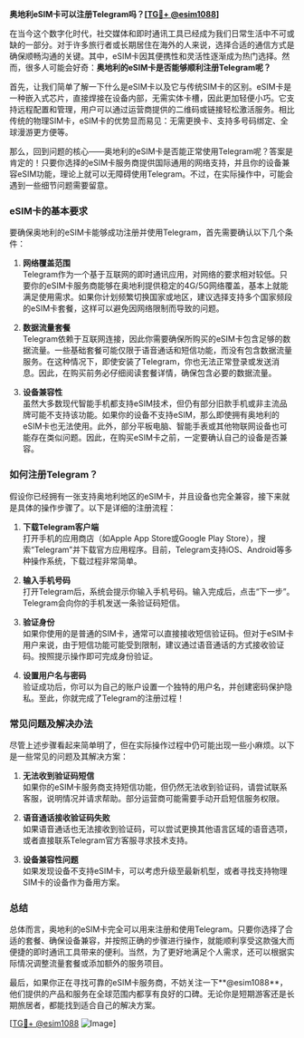 **奥地利eSIM卡可以注册Telegram吗？[[TG💪+ @esim1088](https://t.me/s/esim1088)]**

在当今这个数字化时代，社交媒体和即时通讯工具已经成为我们日常生活中不可或缺的一部分。对于许多旅行者或长期居住在海外的人来说，选择合适的通信方式是确保顺畅沟通的关键。其中，eSIM卡因其便携性和灵活性逐渐成为热门选择。然而，很多人可能会好奇：**奥地利的eSIM卡是否能够顺利注册Telegram呢？**

首先，让我们简单了解一下什么是eSIM卡以及它与传统SIM卡的区别。eSIM卡是一种嵌入式芯片，直接焊接在设备内部，无需实体卡槽，因此更加轻便小巧。它支持远程配置和管理，用户可以通过运营商提供的二维码或链接轻松激活服务。相比传统的物理SIM卡，eSIM卡的优势显而易见：无需更换卡、支持多号码绑定、全球漫游更方便等。

那么，回到问题的核心——奥地利的eSIM卡是否能正常使用Telegram呢？答案是肯定的！只要你选择的eSIM卡服务商提供国际通用的网络支持，并且你的设备兼容eSIM功能，理论上就可以无障碍使用Telegram。不过，在实际操作中，可能会遇到一些细节问题需要留意。

### eSIM卡的基本要求

要确保奥地利的eSIM卡能够成功注册并使用Telegram，首先需要确认以下几个条件：

1. **网络覆盖范围**  
   Telegram作为一个基于互联网的即时通讯应用，对网络的要求相对较低。只要你的eSIM卡服务商能够在奥地利提供稳定的4G/5G网络覆盖，基本上就能满足使用需求。如果你计划频繁切换国家或地区，建议选择支持多个国家频段的eSIM卡套餐，这样可以避免因网络限制而导致的问题。

2. **数据流量套餐**  
   Telegram依赖于互联网连接，因此你需要确保所购买的eSIM卡包含足够的数据流量。一些基础套餐可能仅限于语音通话和短信功能，而没有包含数据流量服务。在这种情况下，即使安装了Telegram，你也无法正常登录或发送消息。因此，在购买前务必仔细阅读套餐详情，确保包含必要的数据流量。

3. **设备兼容性**  
   虽然大多数现代智能手机都支持eSIM技术，但仍有部分旧款手机或非主流品牌可能不支持该功能。如果你的设备不支持eSIM，那么即使拥有奥地利的eSIM卡也无法使用。此外，部分平板电脑、智能手表或其他物联网设备也可能存在类似问题。因此，在购买eSIM卡之前，一定要确认自己的设备是否兼容。

### 如何注册Telegram？

假设你已经拥有一张支持奥地利地区的eSIM卡，并且设备也完全兼容，接下来就是具体的操作步骤了。以下是详细的注册流程：

1. **下载Telegram客户端**  
   打开手机的应用商店（如Apple App Store或Google Play Store），搜索“Telegram”并下载官方应用程序。目前，Telegram支持iOS、Android等多种操作系统，下载过程非常简单。

2. **输入手机号码**  
   打开Telegram后，系统会提示你输入手机号码。输入完成后，点击“下一步”。Telegram会向你的手机发送一条验证码短信。

3. **验证身份**  
   如果你使用的是普通的SIM卡，通常可以直接接收短信验证码。但对于eSIM卡用户来说，由于短信功能可能受到限制，建议通过语音通话的方式接收验证码。按照提示操作即可完成身份验证。

4. **设置用户名与密码**  
   验证成功后，你可以为自己的账户设置一个独特的用户名，并创建密码保护隐私。至此，你就完成了Telegram的注册过程！

### 常见问题及解决办法

尽管上述步骤看起来简单明了，但在实际操作过程中仍可能出现一些小麻烦。以下是一些常见的问题及其解决方案：

1. **无法收到验证码短信**  
   如果你的eSIM卡服务商支持短信功能，但仍然无法收到验证码，请尝试联系客服，说明情况并请求帮助。部分运营商可能需要手动开启短信服务权限。

2. **语音通话接收验证码失败**  
   如果语音通话也无法接收到验证码，可以尝试更换其他语言区域的语音选项，或者直接联系Telegram官方客服寻求技术支持。

3. **设备兼容性问题**  
   如果发现设备不支持eSIM卡，可以考虑升级至最新机型，或者寻找支持物理SIM卡的设备作为备用方案。

### 总结

总体而言，奥地利的eSIM卡完全可以用来注册和使用Telegram。只要你选择了合适的套餐、确保设备兼容，并按照正确的步骤进行操作，就能顺利享受这款强大而便捷的即时通讯工具带来的便利。当然，为了更好地满足个人需求，还可以根据实际情况调整流量套餐或添加额外的服务项目。

最后，如果你正在寻找可靠的eSIM卡服务商，不妨关注一下**@esim1088**，他们提供的产品和服务在全球范围内都享有良好的口碑。无论你是短期游客还是长期旅居者，都能找到适合自己的解决方案。

[[TG💪+ @esim1088](https://t.me/s/esim1088) ![Image](https://i.postimg.cc/4NQfJmqS/Snipaste-2025-05-13-00-14-12.png)]